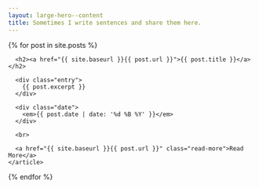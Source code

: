 ```yaml
---
layout: large-hero--content
title: Sometimes I write sentences and share them here.
---
```


<div class="posts">
  {% for post in site.posts %}
    <article class="post">

      <h2><a href="{{ site.baseurl }}{{ post.url }}">{{ post.title }}</a></h2>

      <div class="entry">
        {{ post.excerpt }}
      </div>

      <div class="date">
        <em>{{ post.date | date: '%d %B %Y' }}</em>
      </div>

      <br>

      <a href="{{ site.baseurl }}{{ post.url }}" class="read-more">Read More</a>
    </article>
  {% endfor %}
</div>

